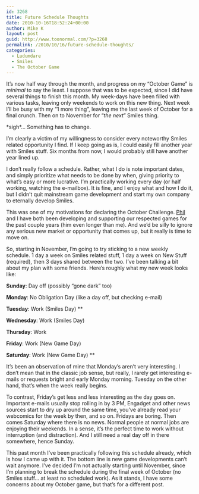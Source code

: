 ```yaml
---
id: 3268
title: Future Schedule Thoughts
date: 2010-10-16T18:52:24+00:00
author: Mike K
layout: post
guid: http://www.toonormal.com/?p=3268
permalink: /2010/10/16/future-schedule-thoughts/
categories:
  - Ludumdare
  - Smiles
  - The October Game
---
```

It&#8217;s now half way through the month, and progress on my &#8220;October Game&#8221; is _minimal_ to say the least. I suppose that was to be expected, since I did have several things to finish this month. My week-days have been filled with various tasks, leaving only weekends to work on this new thing. Next week I&#8217;ll be busy with my &#8220;1 more thing&#8221;, leaving me the last week of October for a final crunch. Then on to November for &#8220;_the next_&#8221; Smiles thing.

\*sigh\*&#8230; Something has to change.

I&#8217;m clearly a victim of my willingness to consider every noteworthy Smiles related opportunity I find. If I keep going as is, I could easily fill another year with Smiles stuff. Six months from now, I would probably still have another year lined up.

I don&#8217;t really follow a schedule. Rather, what I do is note important dates, and simply prioritize what needs to be done by when, giving priority to what&#8217;s easy or more lucrative. I&#8217;m practically working every day (or half working, watching the e-mailbox). It is fine, and I enjoy what and how I do it, but I didn&#8217;t quit mainstream game development and start my own company to eternally develop Smiles.

This was one of my motivations for declaring the October Challenge. [Phil](http://www.galcon.com) and I have both been developing and supporting our respected games for the past couple years (him even longer than me). And we&#8217;d be silly to ignore any serious new market or opportunity that comes up, but it really is time to move on.

So, starting in November, I&#8217;m going to try sticking to a new weekly schedule. 1 day a week on Smiles related stuff, 1 day a week on New Stuff (required), then 3 days shared between the two. I&#8217;ve been talking a bit about my plan with some friends. Here&#8217;s roughly what my new week looks like:

**Sunday**: Day off (possibly &#8220;gone dark&#8221; too)
  
**Monday**: No Obligation Day (like a day off, but checking e-mail)
  
**Tuesday**: Work (Smiles Day) **
  
**Wednesday**: Work (Smiles Day)
  
**Thursday**: Work
  
**Friday**: Work (New Game Day)
  
**Saturday**: Work (New Game Day) **

It&#8217;s been an observation of mine that Monday&#8217;s aren&#8217;t very interesting. I don&#8217;t mean that in the classic job sense, but really, I rarely get interesting e-mails or requests bright and early Monday morning. Tuesday on the other hand, that&#8217;s when the week really begins.

To contrast, Friday&#8217;s get less and less interesting as the day goes on. Important e-mails usually stop rolling in by 3 PM, Engadget and other news sources start to dry up around the same time, you&#8217;ve already read your webcomics for the week by then, and so on. Fridays are boring. Then comes Saturday where there is no news. Normal people at normal jobs are enjoying their weekends. In a sense, it&#8217;s the perfect time to work without interruption (and distraction). And I still need a real day off in there somewhere, hence Sunday.

This past month I&#8217;ve been practically following this schedule already, which is how I came up with it. The bottom line is new game developments can&#8217;t wait anymore. I&#8217;ve decided I&#8217;m not actually starting until November, since I&#8217;m planning to break the schedule during the final week of October (no Smiles stuff&#8230; at least no scheduled work). As it stands, I have some concerns about my October game, but that&#8217;s for a different post.